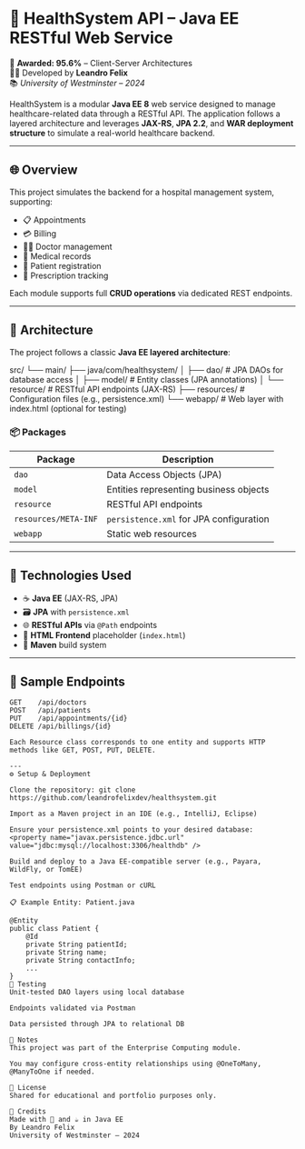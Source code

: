 # 🏥 HealthSystem API – Java EE RESTful Web Service

🏅 **Awarded: 95.6%** – Client-Server Architectures  
🧑‍🎓 Developed by **Leandro Felix**  
📚 *University of Westminster – 2024*

HealthSystem is a modular **Java EE 8** web service designed to manage healthcare-related data through a RESTful API. The application follows a layered architecture and leverages **JAX-RS**, **JPA 2.2**, and **WAR deployment structure** to simulate a real-world healthcare backend.


---

## 🌐 Overview

This project simulates the backend for a hospital management system, supporting:

- 📋 Appointments
- 💳 Billing
- 👨‍⚕️ Doctor management
- 🧾 Medical records
- 🧍 Patient registration
- 💊 Prescription tracking

Each module supports full **CRUD operations** via dedicated REST endpoints.

---

## 🧱 Architecture

The project follows a classic **Java EE layered architecture**:

src/
└── main/
├── java/com/healthsystem/
│ ├── dao/ # JPA DAOs for database access
│ ├── model/ # Entity classes (JPA annotations)
│ └── resource/ # RESTful API endpoints (JAX-RS)
├── resources/ # Configuration files (e.g., persistence.xml)
└── webapp/ # Web layer with index.html (optional for testing)


### 📦 Packages

| Package                | Description                              |
|------------------------|------------------------------------------|
| `dao`                 | Data Access Objects (JPA)                |
| `model`               | Entities representing business objects   |
| `resource`            | RESTful API endpoints                    |
| `resources/META-INF`  | `persistence.xml` for JPA configuration  |
| `webapp`              | Static web resources                     |

---

## 🧠 Technologies Used

- ☕ **Java EE** (JAX-RS, JPA)
- 🗃️ **JPA** with `persistence.xml`
- 🌐 **RESTful APIs** via `@Path` endpoints
- 📄 **HTML Frontend** placeholder (`index.html`)
- 🧪 **Maven** build system

---

## 🔗 Sample Endpoints

```http
GET    /api/doctors
POST   /api/patients
PUT    /api/appointments/{id}
DELETE /api/billings/{id}

Each Resource class corresponds to one entity and supports HTTP methods like GET, POST, PUT, DELETE.

---
⚙️ Setup & Deployment

Clone the repository: git clone https://github.com/leandrofelixdev/healthsystem.git

Import as a Maven project in an IDE (e.g., IntelliJ, Eclipse)

Ensure your persistence.xml points to your desired database: 
<property name="javax.persistence.jdbc.url" value="jdbc:mysql://localhost:3306/healthdb" />

Build and deploy to a Java EE-compatible server (e.g., Payara, WildFly, or TomEE)

Test endpoints using Postman or cURL

📋 Example Entity: Patient.java

@Entity
public class Patient {
    @Id
    private String patientId;
    private String name;
    private String contactInfo;
    ...
}
🧪 Testing
Unit-tested DAO layers using local database

Endpoints validated via Postman

Data persisted through JPA to relational DB

📝 Notes
This project was part of the Enterprise Computing module.

You may configure cross-entity relationships using @OneToMany, @ManyToOne if needed.

📜 License
Shared for educational and portfolio purposes only.

🙌 Credits
Made with 🧠 and ☕ in Java EE
By Leandro Felix
University of Westminster – 2024